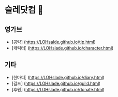 # 슬레닷컴 👋

## 영가브
- [공략] (https://LOHsalde.github.io/tip.html)
- [캐릭터] (https://LOHslade.github.io/character.html)

## 기타
- [한마디] (https://LOHslade.github.io/diary.html)
- [길드] (https://LOHslade.github.io/guild.html)
- [후원] (https://LOHslade.github.io/donate.html)
<!--
**LOHslade/LOHslade** is a ✨ _special_ ✨ repository because its `README.md` (this file) appears on your GitHub profile.

Here are some ideas to get you started:

- 🔭 I’m currently working on ...
- 🌱 I’m currently learning ...
- 👯 I’m looking to collaborate on ...
- 🤔 I’m looking for help with ...
- 💬 Ask me about ...
- 📫 How to reach me: ...
- 😄 Pronouns: ...
- ⚡ Fun fact: ...
-->
